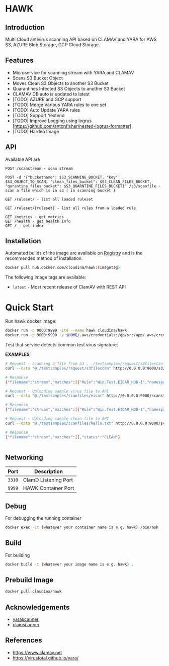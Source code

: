 
# HAWK

## Introduction
Multi Cloud antivirus scanning API based on CLAMAV and YARA for AWS S3, AZURE Blob Storage, GCP Cloud Storage.

## Features
-   Microservice for scanning stream with YARA and CLAMAV
-   Scans S3 Bucket Object
-   Moves Clean S3 Objects to another S3 Bucket
-   Quarantines Infected S3 Objects to another S3 Bucket
-   CLAMAV DB auto is updated to latest
-   [TODO] AZURE and GCP support
-   [TODO] Merge Various YARA rules to one set
-   [TODO] Auto Update YARA rules
-   [TODO] Support Yextend
-   [TODO] Improve Logging using logrus [https://github.com/antonfisher/nested-logrus-formatter]
-   [TODO] Harden Image


## API
Available API are
```
POST /scanstream - scan stream

POST -d '{"bucketname": $S3_SCANNING_BUCKET, "key": $S3_OBJECT_TO_SCAN, "clean_files_bucket": $S3_CLEAN_FILES_BUCKET, "qurantine_files_bucket": $S3_QUARNTINE_FILES_BUCKET}' /s3/scanfile - scan a file which is in s3 ( in scanning bucket )

GET /ruleset/ - list all loaded ruleset

GET /ruleset/{ruleset} - list all rules from a loaded rule

GET /metrics - get metrics
GET /health - get health info 
GET / - get index

```

## Installation

Automated builds of the image are available on [Registry](https://hub.docker.com/r/cloudina/hawk) and is the recommended method of installation.

```bash
docker pull hub.docker.com/cloudina/hawk:(imagetag)
```

The following image tags are available:
* `latest` - Most recent release of ClamAV with REST API

# Quick Start

Run hawk docker image:
```bash
docker run -p 9000:9999 -itd --name hawk cloudina/hawk
docker run -p 9000:9999 -v $HOME/.aws/credentials:/go/src/app/.aws/credentials:ro -itd --name hawk cloudina/hawk
```

Test that service detects common test virus signature:

**EXAMPLES**
```bash
# Request - Scanning a file from S3 , ./testsamples/request/s3filescan has config for s3
curl --data "@./testsamples/request/s3filescan" http://0.0.0.0:9000/s3/scanfile -H 'Content-Type: application/json'

# Response
{"filename":"stream","matches":[{"Rule":"Win.Test.EICAR_HDB-1","namespace":"","tags":null}],"status":"INFECTED"}%                                 

# Request - Uploading sample virus file to API
curl --data "@./testsamples/scanfiles/eicar" http://0.0.0.0:9000/scanstream -H 'Content-Type: application/json'

# Response
{"filename":"stream","matches":[{"Rule":"Win.Test.EICAR_HDB-1","namespace":"","tags":null}],"status":"INFECTED"}                           

# Request - Uploading sample clean file to API
curl --data "@./testsamples/scanfiles/hello.txt" http://0.0.0.0:9000/scanstream -H 'Content-Type: application/json'

# Response
{"filename":"stream","matches":[],"status":"CLEAN"} 
                                                                                         
```
## Networking

| Port | Description |
|-----------|-------------|
| `3310`    | ClamD Listening Port |
| `9999`    | HAWK Container Port |

## Debug
For debugging the running container
```bash
docker exec -it (whatever your container name is e.g. hawk) /bin/ash
```

## Build
For building
```bash
docker build -t (whatever your image name is e.g. hawk) .
```

## Prebuild Image
```bash
docker pull cloudina/hawk

```

## Acknowledgements

* [yarascanner](https://github.com/jheise/yarascanner)
* [clamscanner](https://github.com/ifad/clammit)

## References

* https://www.clamav.net
* https://virustotal.github.io/yara/
